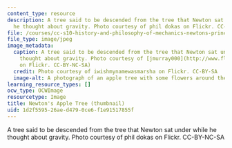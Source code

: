 ```yaml
---
content_type: resource
description: A tree said to be descended from the tree that Newton sat under while
  he thought about gravity. Photo courtesy of phil dokas on Flickr. CC-BY-NC-SA
file: /courses/cc-s10-history-and-philosophy-of-mechanics-newtons-principia-mathematica-fall-2011/1d2f559526aed4790ce6f1e91517855f_cc-s10f11-th.jpg
file_type: image/jpeg
image_metadata:
  caption: A tree said to be descended from the tree that Newton sat under while he
    thought about gravity. Photo courtesy of [jmurray000](http://www.flickr.com/photos/jrmurray000/3571020069/)
    on Flickr. CC-BY-NC-SA)
  credit: Photo courtesy of iwishmynamewasmarsha on Flickr. CC-BY-SA
  image-alt: A photograph of an apple tree with some flowers around the base.
learning_resource_types: []
ocw_type: OCWImage
resourcetype: Image
title: Newton's Apple Tree (thumbnail)
uid: 1d2f5595-26ae-d479-0ce6-f1e91517855f
---
```

A tree said to be descended from the tree that Newton sat under while he thought about gravity. Photo courtesy of phil dokas on Flickr. CC-BY-NC-SA

